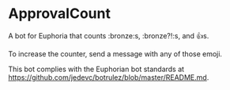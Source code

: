 # ApprovalCount

A bot for Euphoria that counts :bronze:s, :bronze?!:s, and :+1:s.

To increase the counter, send a message with any of those emoji.

This bot complies with the Euphorian bot standards at https://github.com/jedevc/botrulez/blob/master/README.md.
